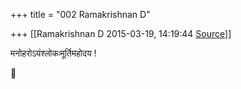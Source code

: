 +++
title = "002 Ramakrishnan D"

+++
[[Ramakrishnan D	2015-03-19, 14:19:44 [Source](https://groups.google.com/g/samskrita/c/gexb4jpg9go)]]



मनोहरोऽयंश्लोकःमूर्तिमहोदय !  



